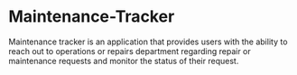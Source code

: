 # Maintenance-Tracker
Maintenance tracker is an application that provides users with the ability to reach out to operations or repairs department regarding repair or maintenance requests and monitor the status of their request.
